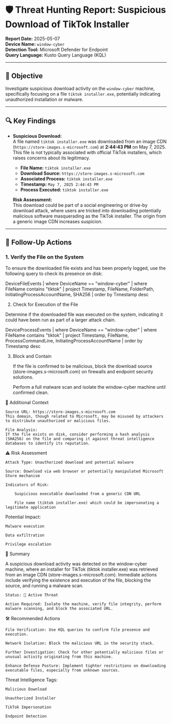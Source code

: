 # 🛡️ Threat Hunting Report: Suspicious Download of TikTok Installer

**Report Date:** 2025-05-07  
**Device Name:** `window-cyber`  
**Detection Tool:** Microsoft Defender for Endpoint  
**Query Language:** Kusto Query Language (KQL)  

---

## 🎯 Objective

Investigate suspicious download activity on the `window-cyber` machine, specifically focusing on a file `tiktok installer.exe`, potentially indicating unauthorized installation or malware.

---

## 🔍 Key Findings

- **Suspicious Download:**  
  A file named `tiktok installer.exe` was downloaded from an image CDN (`https://store-images.s-microsoft.com`) at **2:44:43 PM** on May 7, 2025. This file is not typically associated with official TikTok installers, which raises concerns about its legitimacy.

  - **File Name:** `tiktok installer.exe`
  - **Download Source:** `https://store-images.s-microsoft.com`
  - **Associated Process:** `tiktok installer.exe`
  - **Timestamp:** `May 7, 2025 2:44:43 PM`
  - **Process Executed:** `tiktok installer.exe`
  
  **Risk Assessment:**  
  This download could be part of a social engineering or drive-by download attack, where users are tricked into downloading potentially malicious software masquerading as the TikTok installer. The origin from a generic image CDN increases suspicion.

---

## 🧪 Follow-Up Actions

### 1. **Verify the File on the System**
To ensure the downloaded file exists and has been properly logged, use the following query to check its presence on disk:

DeviceFileEvents
| where DeviceName == "window-cyber"
| where FileName contains "tiktok"
| project Timestamp, FileName, FolderPath, InitiatingProcessAccountName, SHA256
| order by Timestamp desc

2. Check for Execution of the File

Determine if the downloaded file was executed on the system, indicating it could have been run as part of a larger attack chain.

DeviceProcessEvents
| where DeviceName == "window-cyber"
| where FileName contains "tiktok"
| project Timestamp, FileName, ProcessCommandLine, InitiatingProcessAccountName
| order by Timestamp desc

3. Block and Contain

    If the file is confirmed to be malicious, block the download source (store-images.s-microsoft.com) on firewalls and endpoint security solutions.

    Perform a full malware scan and isolate the window-cyber machine until confirmed clean.



🧩 Additional Context

    Source URL: https://store-images.s-microsoft.com
    This domain, though related to Microsoft, may be misused by attackers to distribute unauthorized or malicious files.

    File Analysis:
    If the file exists on disk, consider performing a hash analysis (SHA256) on the file and comparing it against threat intelligence databases to identify its reputation.

⚠️ Risk Assessment

    Attack Type: Unauthorized download and potential malware

    Source: Download via web browser or potentially manipulated Microsoft Store mechanism

    Indicators of Risk:

        Suspicious executable downloaded from a generic CDN URL

        File name (tiktok installer.exe) which could be impersonating a legitimate application

Potential Impact:

    Malware execution

    Data exfiltration

    Privilege escalation

🚨 Summary

A suspicious download activity was detected on the window-cyber machine, where an installer for TikTok (tiktok installer.exe) was retrieved from an image CDN (store-images.s-microsoft.com). Immediate actions include verifying the existence and execution of the file, blocking the source, and running a malware scan.

    Status: 🚨 Active Threat

    Action Required: Isolate the machine, verify file integrity, perform malware scanning, and block the associated URL.

🛠️ Recommended Actions

    File Verification: Use KQL queries to confirm file presence and execution.

    Network Isolation: Block the malicious URL in the security stack.

    Further Investigation: Check for other potentially malicious files or unusual activity originating from this machine.

    Enhance Defense Posture: Implement tighter restrictions on downloading executable files, especially from unknown sources.

Threat Intelligence Tags:

    Malicious Download

    Unauthorized Installer

    TikTok Impersonation

    Endpoint Detection
